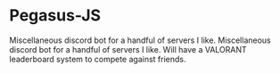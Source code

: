 # Pegasus-JS
Miscellaneous discord bot for a handful of servers I like. Miscellaneous discord bot for a handful of servers I like. Will have a VALORANT leaderboard system to compete against friends.
